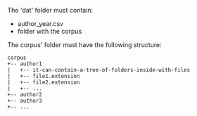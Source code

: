 The 'dat' folder must contain:
- author_year.csv
- folder with the corpus

The corpus' folder must have the following structure:
```
corpus
+-- author1
|	+-- it-can-contain-a-tree-of-folders-inside-with-files
|	+-- file1.extension
|	+-- file2.extension
|	+-- ...
+-- author2
+-- author3
+-- ...
```
